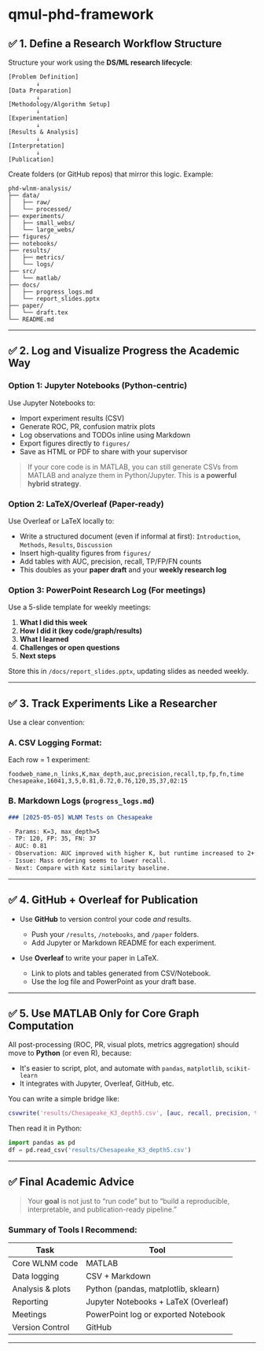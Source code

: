 # qmul-phd-framework

## ✅ 1. **Define a Research Workflow Structure**

Structure your work using the **DS/ML research lifecycle**:

```
[Problem Definition] 
        ↓
[Data Preparation]
        ↓
[Methodology/Algorithm Setup]
        ↓
[Experimentation]
        ↓
[Results & Analysis]
        ↓
[Interpretation]
        ↓
[Publication]
```

Create folders (or GitHub repos) that mirror this logic. Example:

```
phd-wlnm-analysis/
├── data/
│   ├── raw/
│   └── processed/
├── experiments/
│   ├── small_webs/
│   └── large_webs/
├── figures/
├── notebooks/
├── results/
│   ├── metrics/
│   └── logs/
├── src/
│   └── matlab/
├── docs/
│   ├── progress_logs.md
│   └── report_slides.pptx
├── paper/
│   └── draft.tex
└── README.md
```

---

## ✅ 2. **Log and Visualize Progress the Academic Way**

### Option 1: **Jupyter Notebooks** (Python-centric)

Use Jupyter Notebooks to:

* Import experiment results (CSV)
* Generate ROC, PR, confusion matrix plots
* Log observations and TODOs inline using Markdown
* Export figures directly to `figures/`
* Save as HTML or PDF to share with your supervisor

> If your core code is in MATLAB, you can still generate CSVs from MATLAB and analyze them in Python/Jupyter. This is **a powerful hybrid strategy**.

### Option 2: **LaTeX/Overleaf** (Paper-ready)

Use Overleaf or LaTeX locally to:

* Write a structured document (even if informal at first): `Introduction`, `Methods`, `Results`, `Discussion`
* Insert high-quality figures from `figures/`
* Add tables with AUC, precision, recall, TP/FP/FN counts
* This doubles as your **paper draft** and your **weekly research log**

### Option 3: **PowerPoint Research Log** (For meetings)

Use a 5-slide template for weekly meetings:

1. **What I did this week**
2. **How I did it (key code/graph/results)**
3. **What I learned**
4. **Challenges or open questions**
5. **Next steps**

Store this in `/docs/report_slides.pptx`, updating slides as needed weekly.

---

## ✅ 3. **Track Experiments Like a Researcher**

Use a clear convention:

### A. CSV Logging Format:

Each row = 1 experiment:

```csv
foodweb_name,n_links,K,max_depth,auc,precision,recall,tp,fp,fn,time
Chesapeake,16041,3,5,0.81,0.72,0.76,120,35,37,02:15
```

### B. Markdown Logs (`progress_logs.md`)

```md
### [2025-05-05] WLNM Tests on Chesapeake

- Params: K=3, max_depth=5
- TP: 120, FP: 35, FN: 37
- AUC: 0.81
- Observation: AUC improved with higher K, but runtime increased to 2+ hours.
- Issue: Mass ordering seems to lower recall.
- Next: Compare with Katz similarity baseline.
```

---

## ✅ 4. **GitHub + Overleaf for Publication**

* Use **GitHub** to version control your code *and* results.

  * Push your `/results`, `/notebooks`, and `/paper` folders.
  * Add Jupyter or Markdown README for each experiment.

* Use **Overleaf** to write your paper in LaTeX.

  * Link to plots and tables generated from CSV/Notebook.
  * Use the log file and PowerPoint as your draft base.

---

## ✅ 5. **Use MATLAB Only for Core Graph Computation**

All post-processing (ROC, PR, visual plots, metrics aggregation) should move to **Python** (or even R), because:

* It's easier to script, plot, and automate with `pandas`, `matplotlib`, `scikit-learn`
* It integrates with Jupyter, Overleaf, GitHub, etc.

You can write a simple bridge like:

```matlab
csvwrite('results/Chesapeake_K3_depth5.csv', [auc, recall, precision, tp, fp, fn])
```

Then read it in Python:

```python
import pandas as pd
df = pd.read_csv('results/Chesapeake_K3_depth5.csv')
```

---

## ✅ Final Academic Advice

> Your **goal** is not just to “run code” but to “build a reproducible, interpretable, and publication-ready pipeline.”

### Summary of Tools I Recommend:

| Task             | Tool                                 |
| ---------------- | ------------------------------------ |
| Core WLNM code   | MATLAB                               |
| Data logging     | CSV + Markdown                       |
| Analysis & plots | Python (pandas, matplotlib, sklearn) |
| Reporting        | Jupyter Notebooks + LaTeX (Overleaf) |
| Meetings         | PowerPoint log or exported Notebook  |
| Version Control  | GitHub                               |

---

